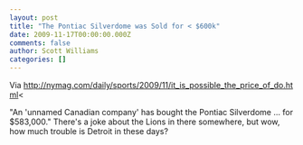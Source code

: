 ```yaml
---
layout: post
title: "The Pontiac Silverdome was Sold for < $600k"
date: 2009-11-17T00:00:00.000Z
comments: false
author: Scott Williams
categories: []
---
```

Via <a href="http://nymag.com/daily/sports/2009/11/it_is_possible_the_price_of_do.html">http://nymag.com/daily/sports/2009/11/it_is_possible_the_price_of_do.html</a><

"An 'unnamed Canadian company' has bought the Pontiac Silverdome ... for $583,000." There's a joke about the Lions in there somewhere, but wow, how much trouble is Detroit in these days?

